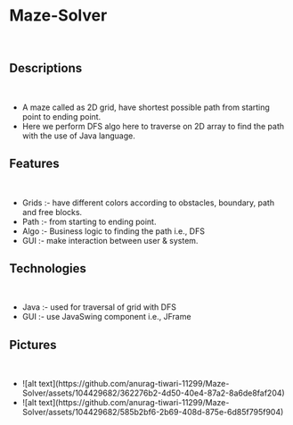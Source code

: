 # Maze-Solver
<br>
<h2>Descriptions</h2>
<br>
<ul>
<li>A maze called as 2D grid, have shortest possible path from starting point to ending point.</li>
<li>Here we perform DFS algo here to traverse on 2D array to find the path with the use of Java language.</li>
</ul>
<h2>Features</h2>
<br>
<ul>
<li>Grids :- have different colors according to obstacles, boundary, path and free blocks.</li>
<li>Path :- from starting to ending point.</li>
<li>Algo :- Business logic to finding the path i.e., DFS</li>
<li>GUI :- make interaction between user & system.</li>
</ul>
<h2>Technologies</h2>
<br>
<ul>
<li>Java :- used for traversal of grid with DFS</li>
<li>GUI :- use JavaSwing component i.e., JFrame</li>
</ul>
<h2>Pictures</h2>
<br>
<ul>
<li>![alt text](https://github.com/anurag-tiwari-11299/Maze-Solver/assets/104429682/362276b2-4d50-40e4-87a2-8a6de8faf204)</li>
<li>![alt text](https://github.com/anurag-tiwari-11299/Maze-Solver/assets/104429682/585b2bf6-2b69-408d-875e-6d85f795f904)</li>
</ul>
